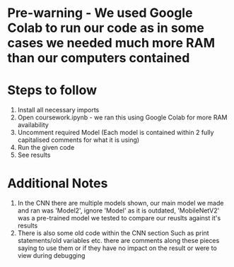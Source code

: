 # Pre-warning - We used Google Colab to run our code as in some cases we needed much more RAM than our computers contained
# Steps to follow
1) Install all necessary imports
2) Open coursework.ipynb - we ran this using Google Colab for more RAM availability
3) Uncomment required Model (Each model is contained within 2 fully capitalised comments for what it is using)
4) Run the given code
5) See results
# Additional Notes
1) In the CNN there are multiple models shown, our main model we made and ran was 'Model2', ignore 'Model' as it is outdated, 'MobileNetV2' was a pre-trained model we tested to compare our reuslts against it's results
2) There is also some old code within the CNN section Such as print statements/old variables etc. there are comments along these pieces saying to use them or if they have no impact on the result or were to view during debugging
